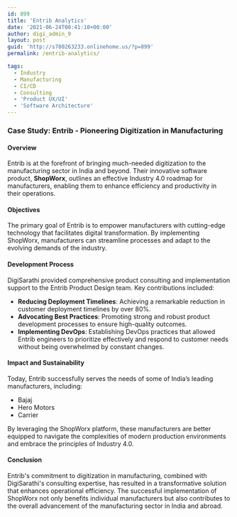 ```yaml
---
id: 899
title: 'Entrib Analytics'
date: '2021-06-24T00:41:10+00:00'
author: digi_admin_9
layout: post
guid: 'http://s780263233.onlinehome.us/?p=899'
permalink: /entrib-analytics/

tags:
  - Industry
  - Manufacturing
  - CI/CD
  - Consulting
  - 'Product UX/UI'
  - 'Software Architecture'
---
```


### Case Study: Entrib - Pioneering Digitization in Manufacturing

#### Overview
Entrib is at the forefront of bringing much-needed digitization to the manufacturing sector in India and beyond. Their innovative software product, **ShopWorx**, outlines an effective Industry 4.0 roadmap for manufacturers, enabling them to enhance efficiency and productivity in their operations.

#### Objectives
The primary goal of Entrib is to empower manufacturers with cutting-edge technology that facilitates digital transformation. By implementing ShopWorx, manufacturers can streamline processes and adapt to the evolving demands of the industry.

#### Development Process
DigiSarathi provided comprehensive product consulting and implementation support to the Entrib Product Design team. Key contributions included:

- **Reducing Deployment Timelines**: Achieving a remarkable reduction in customer deployment timelines by over 80%.
- **Advocating Best Practices**: Promoting strong and robust product development processes to ensure high-quality outcomes.
- **Implementing DevOps**: Establishing DevOps practices that allowed Entrib engineers to prioritize effectively and respond to customer needs without being overwhelmed by constant changes.

#### Impact and Sustainability
Today, Entrib successfully serves the needs of some of India’s leading manufacturers, including:

- Bajaj
- Hero Motors
- Carrier

By leveraging the ShopWorx platform, these manufacturers are better equipped to navigate the complexities of modern production environments and embrace the principles of Industry 4.0.

#### Conclusion
Entrib's commitment to digitization in manufacturing, combined with DigiSarathi's consulting expertise, has resulted in a transformative solution that enhances operational efficiency. The successful implementation of ShopWorx not only benefits individual manufacturers but also contributes to the overall advancement of the manufacturing sector in India and abroad.